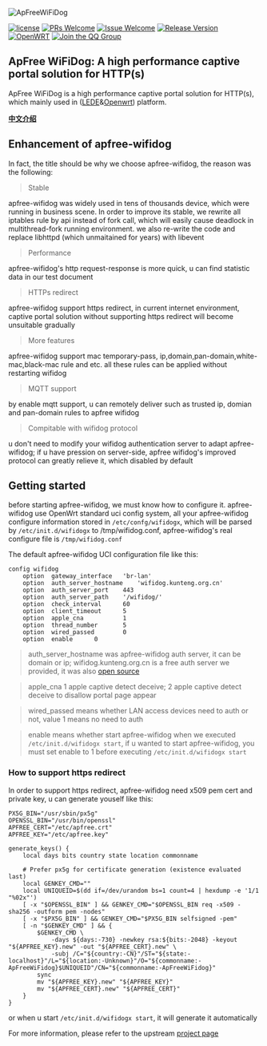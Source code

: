 ![ApFreeWiFiDog](https://github.com/liudf0716/apfree_wifidog/blob/master/logo.png)


[![license][1]][2]
[![PRs Welcome][3]][4]
[![Issue Welcome][5]][6]
[![Release Version][7]][8]
[![OpenWRT][11]][12]
[![Join the QQ Group][15]][16]


[1]: https://img.shields.io/badge/license-GPLV3-brightgreen.svg?style=plastic
[2]: https://github.com/liudf0716/apfree_wifidog/blob/master/COPYING
[3]: https://img.shields.io/badge/PRs-welcome-brightgreen.svg?style=plastic
[4]: https://github.com/liudf0716/apfree_wifidog/pulls
[5]: https://img.shields.io/badge/Issues-welcome-brightgreen.svg?style=plastic
[6]: https://github.com/liudf0716/apfree_wifidog/issues/new
[7]: https://img.shields.io/badge/release-3.11.1716-red.svg?style=plastic
[8]: https://github.com/liudf0716/apfree_wifidog/releases
[11]: https://img.shields.io/badge/Platform-%20OpenWRT%7C%20LEDE%20-brightgreen.svg?style=plastic
[12]: https://github.com/KunTengRom/kunteng-lede-17.01.4
[13]: https://img.shields.io/badge/KunTeng-Inside-blue.svg?style=plastic
[14]: https://www.kunteng.org.cn
[15]: https://img.shields.io/badge/chat-qq%20group-brightgreen.svg
[16]: https://jq.qq.com/?_wv=1027&k=4ADDSev

## ApFree WiFiDog: A high performance captive portal solution for HTTP(s)

ApFree WiFiDog is a high performance captive portal solution for HTTP(s), which mainly used in ([LEDE](https://github.com/lede-project/source)&[Openwrt](https://github.com/openwrt/openwrt)) platform. 


**[中文介绍](https://github.com/liudf0716/apfree_wifidog/blob/master/README_ZH.md)**

## Enhancement of apfree-wifidog 

In fact, the title should be why we choose apfree-wifidog, the reason was the following: 

>  Stable

apfree-wifidog was widely used in tens of thousands device, which were running in business scene. In order to improve its stable, we rewrite all iptables rule by api instead of fork call, which will easily cause deadlock in multithread-fork running environment. we also re-write the code and replace libhttpd (which unmaitained for years) with libevent

> Performance

apfree-wifidog's http request-response is more quick, u can find statistic data in our test document

> HTTPs redirect

apfree-wifidog support https redirect, in current internet environment, captive portal solution without supporting https redirect will become unsuitable gradually


> More features

apfree-wifidog support mac temporary-pass, ip,domain,pan-domain,white-mac,black-mac rule and etc. all these rules can be applied without restarting wifidog

> MQTT support

by enable mqtt support, u can remotely deliver such as trusted ip, domian and pan-domain rules to apfree wifidog 

> Compitable with wifidog protocol

u don't need to modify your wifidog authentication server to adapt apfree-wifidog; if u have pression on server-side, apfree wifidog's improved protocol can greatly relieve it, which disabled by default


## Getting started

before starting apfree-wifidog, we must know how to configure it. apfree-wifidog use OpenWrt standard uci config system, all your apfree-wifidog configure information stored in `/etc/confg/wifidogx`, which will be parsed by  `/etc/init.d/wifidogx` to /tmp/wifidog.conf, apfree-wifidog's real configure file is `/tmp/wifidog.conf`

The default apfree-wifidog UCI configuration file like this:

```
config wifidog
    option  gateway_interface   'br-lan'
    option  auth_server_hostname    'wifidog.kunteng.org.cn'
    option  auth_server_port    443
    option  auth_server_path    '/wifidog/'
    option  check_interval      60
    option  client_timeout      5
    option  apple_cna           1
    option  thread_number       5
    option  wired_passed        0
    option  enable      0
```

> auth_server_hostname was apfree-wifidog auth server, it can be domain or ip; wifidog.kunteng.org.cn is a free auth server we provided, it was also [open source](https://github.com/wificoin-project/wwas) 

> apple_cna 1 apple captive detect deceive; 2 apple captive detect deceive to  disallow portal page appear

> wired_passed means whether LAN access devices need to auth or not, value 1 means no need to auth 

> enable means whether start apfree-wifidog when we executed `/etc/init.d/wifidogx start`, if u wanted to start apfree-wifidog, you must set enable to 1 before executing `/etc/init.d/wifidogx start`

### How to support https redirect

In order to support https redirect, apfree-wifidog need x509 pem cert and private key, u can generate youself like this:

```
PX5G_BIN="/usr/sbin/px5g"
OPENSSL_BIN="/usr/bin/openssl"
APFREE_CERT="/etc/apfree.crt"
APFREE_KEY="/etc/apfree.key"

generate_keys() {
    local days bits country state location commonname

    # Prefer px5g for certificate generation (existence evaluated last)
    local GENKEY_CMD=""
    local UNIQUEID=$(dd if=/dev/urandom bs=1 count=4 | hexdump -e '1/1 "%02x"')
    [ -x "$OPENSSL_BIN" ] && GENKEY_CMD="$OPENSSL_BIN req -x509 -sha256 -outform pem -nodes"
    [ -x "$PX5G_BIN" ] && GENKEY_CMD="$PX5G_BIN selfsigned -pem"
    [ -n "$GENKEY_CMD" ] && {
        $GENKEY_CMD \
            -days ${days:-730} -newkey rsa:${bits:-2048} -keyout "${APFREE_KEY}.new" -out "${APFREE_CERT}.new" \
            -subj /C="${country:-CN}"/ST="${state:-localhost}"/L="${location:-Unknown}"/O="${commonname:-ApFreeWiFidog}$UNIQUEID"/CN="${commonname:-ApFreeWiFidog}"
        sync
        mv "${APFREE_KEY}.new" "${APFREE_KEY}"
        mv "${APFREE_CERT}.new" "${APFREE_CERT}"
    }
}

```

or when u start `/etc/init.d/wifidogx start`, it will generate it automatically


For more information, please refer to the upstream [project page](https://github.com/liudf0716/apfree_wifidog)
